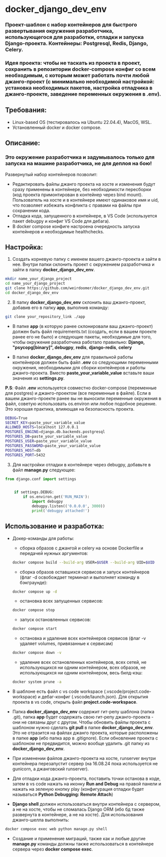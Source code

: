 # docker_django_dev_env
### Проект-шаблон с набор контейнеров для быстрого развертывания окружения разработчика, использующегося для разработки, отладки и запуска Django-проекта. Контейнеры: Postgresql, Redis, Django, Celery. 

### Идея проекта: чтобы не таскать из проекта в проект, сохранить в репозитории docker-compose конфиг со всем необходимым, c которым может работать почти любой джанго-проект (с минимально необходимой настройкой: установка необходимых пакетов, настройка отладчика в джанго-проекте, заведение переменных окружения в .env).

## Требования:
- Linux-based OS (тестировалось на Ubuntu 22.04.4), MacOS, WSL.
- Установленный docker и docker compose.

## Описание:
### Это окружение разработчика и задумывалось только для запуска на машине разработчика, не для деплоя на бою! 
Развернутый набор контейнеров позволит:
- Редактировать файлы джанго проекта на хосте и изменения будут сразу применены в контейнере, без необходимости пересборки (код проекта примонтирован в контейнер через bind mount). Пользователь на хосте и в контейнере имеют одинаковое имя и uid, что позволяет избежать конфликта с правами на файлы при сохранении кода.
- Отладка кода, запущенного в контейнере, в VS Code (используется пакет debugpy и конфиг VS Code для дебага).
- В docker compose конфиге настроена очередность запуска контейнеров и необходимые healthchecks.

## Настройка:
1. Создать корневую папку с именем вашего джанго-проекта и зайти в нее. Внутри папки склонить проект с окружением разработчика и зайти в папку **docker_django_dev_env**.
```bash
mkdir name_your_django_project  
cd name_your_django_project  
git clone https://github.com/weirdoomer/docker_django_dev_env.git
cd docker_django_dev_env
```
2. В папку **docker_django_dev_env** склонить ваш джанго-проект, добавив его в папку **app**, выполнив команду:
```bash
git clone your_repository_link ./app
```
- В папке **app** (в которую ранее склонировали ваш джанго-проект) должен быть файл requirements.txt (создать, если в вашем проекте ранее его не было) и следующие пакеты, необходимые для того, чтобы окружение разработчика работало правильно: **Django, "psycopg[binary]", debugpy**, **redis**, **django-redis**, **celery**

- В папке **docker_django_dev_env** для правильной работы контейнеров должен быть файл **.env** со следующими переменными окружения, необходимыми для сборки контейнеров и работы джанго-проекта. Вместо **paste_your_variable_value** вставьте ваши значения из **settings.py**.

**P.S**: Файл **.env** используется совместно docker-compose (переменные для postgres) и джанго-проектом (все переменные в файле). Если в вашем джанго-проекте ранее вы не выносили переменные окружения в файл, советую использовать os.environ или любое подобное решение. Это хорошая практика, влияющая на безопасность проекта. 
```bash
DEBUG=True
SECRET_KEY=paste_your_variable_value
ALLOWED_HOSTS=localhost 127.0.0.1
POSTGRES_ENGINE=django.db.backends.postgresql
POSTGRES_DB=paste_your_variable_value
POSTGRES_USER=paste_your_variable_value
POSTGRES_PASSWORD=paste_your_variable_value
POSTGRES_HOST=db
POSTGRES_PORT=5432
```
3. Для настройки отладки в контейнере через debugpy, добавьте в файл **manage.py** следующее:
```python
from django.conf import settings


    if settings.DEBUG:
        if os.environ.get('RUN_MAIN'):
            import debugpy
            debugpy.listen(('0.0.0.0', 3000))
            print('debugpy attached!')
```


## Использование и разработка:
-  Докер-команды для работы:
    - сборка образов с джангой и celery на основе Dockerfile и передачей нужных аргументов:
    ```bash
    docker compose build --build-arg USER=$USER --build-arg UID=$UID
    ```
    - сборка образов оставшихся сервисов и запуск контейнеров (флаг -d освобождает терминал и выполняет команду в бэкграунде):
    ```bash
    docker compose up -d
    ```
    - остановка всех запущенных сервисов:
    ```bash
    docker compose stop
    ```
    - запуск остановленных сервисов:
    ```bash
    docker compose start
    ```
    - остановка и удаление всех контейнеров сервисов (флаг -v удаляет volumes, привязанные к сервисам)
    ```bash
    docker compose down -v
    ```
    - удаление всех остановленных контейнеров, всех сетей, не использующихся ни одним контейнером, всех образов, не использующихся ни одним контейнером, весь билд-кэш:
    ```bash
    docker system prune -a
    ```

- В шаблоне есть файл с vs code workspace (.vscode/project.code-workspace) и дебаг-конфиг (.vscode/launch.json). Для открытия проекта в vs code, открыть файл **project.code-workspace**.
- Папка **docker_django_dev_env** содержит гит-репу шаблона (папка .git), папка **app** будет содержать свою гит-репу джанго-проекта - они не связаны друг с другом. Чтобы обновить файлы проекта с шаблоном нужно сделать **git pull** в папке **docker_django_dev_env**. Это не отразится на файлах джанго проекта, которые расположены в папке **app** (ибо папка app в .gitignore).
Если обновление проекта с шаблоном не предвидится, можно вообще удалить .git папку из **docker_django_dev_env**.
- При изменении файлов джанго-проекта на хосте, runserver внутри контейнера перезапустит сервер (на 16.08.24 пока используется не gunicorn, а джанговский runserver).
- Для отладки кода джанго-проекта, поставить точки останова в коде, затем в vs code нажать на иконку **Run and Debug** на правой панели и нажать на зеленую кнопку play (конфигурация отладки будет называться **Python Debugging: Remote Attach**)
- **Django shell** должен использоваться внутри контейнера с сервером, а не на хосте, чтобы не сломалась Django ORM (ибо бд также развернута в контейнере, а не на хосте). Для использования джанго-шелла выполнить:
```bash
docker compose exec web python manage.py shell
```
- Создание и применение миграций, также как и любые другие **manage.py** команды должны также использоваться в контейнере сервера через **docker compose exec**.